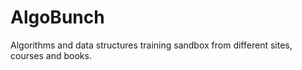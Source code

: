 # AlgoBunch
Algorithms and data structures training sandbox from different sites, courses and books.
